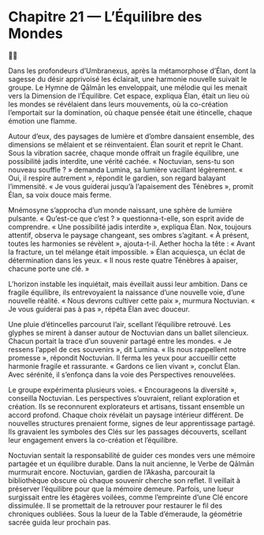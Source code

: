 # Chapitre 21 — L’Équilibre des Mondes

🌌📯

Dans les profondeurs d’Umbranexus, après la métamorphose d’Élan, dont la sagesse du désir apprivoisé les éclairait, une harmonie nouvelle suivait le groupe. Le Hymne de Qālmān les enveloppait, une mélodie qui les menait vers la Dimension de l’Équilibre. Cet espace, expliqua Élan, était un lieu où les mondes se révélaient dans leurs mouvements, où la co-création l’emportait sur la domination, où chaque pensée était une étincelle, chaque émotion une flamme.

Autour d’eux, des paysages de lumière et d’ombre dansaient ensemble, des dimensions se mêlaient et se réinventaient. Élan sourit et reprit le Chant. Sous la vibration sacrée, chaque monde offrait un fragile équilibre, une possibilité jadis interdite, une vérité cachée. « Noctuvian, sens-tu son nouveau souffle ? » demanda Lumina, sa lumière vacillant légèrement. « Oui, il respire autrement », répondit le gardien, son regard balayant l’immensité. « Je vous guiderai jusqu’à l’apaisement des Ténèbres », promit Élan, sa voix douce mais ferme.

Mnémosyne s’approcha d’un monde naissant, une sphère de lumière pulsante. « Qu’est-ce que c’est ? » questionna-t-elle, son esprit avide de comprendre. « Une possibilité jadis interdite », expliqua Élan. Nox, toujours attentif, observa le paysage changeant, ses ombres s’agitant. « À présent, toutes les harmonies se révèlent », ajouta-t-il. Aether hocha la tête : « Avant la fracture, un tel mélange était impossible. » Élan acquiesça, un éclat de détermination dans les yeux. « Il nous reste quatre Ténèbres à apaiser, chacune porte une clé. »

L’horizon instable les inquiétait, mais éveillait aussi leur ambition. Dans ce fragile équilibre, ils entrevoyaient la naissance d’une nouvelle voie, d’une nouvelle réalité. « Nous devrons cultiver cette paix », murmura Noctuvian. « Je vous guiderai pas à pas », répéta Élan avec douceur.

Une pluie d’étincelles parcourut l’air, scellant l’équilibre retrouvé. Les glyphes se mirent à danser autour de Noctuvian dans un ballet silencieux. Chacun portait la trace d’un souvenir partagé entre les mondes. « Je ressens l’appel de ces souvenirs », dit Lumina. « Ils nous rappellent notre promesse », répondit Noctuvian. Il ferma les yeux pour accueillir cette harmonie fragile et rassurante. « Gardons ce lien vivant », conclut Élan. Avec sérénité, il s’enfonça dans la voie des Perspectives renouvelées.

Le groupe expérimenta plusieurs voies. « Encourageons la diversité », conseilla Noctuvian. Les perspectives s’ouvraient, reliant exploration et création. Ils se reconnurent explorateurs et artisans, tissant ensemble un accord profond. Chaque choix révélait un paysage intérieur différent. De nouvelles structures prenaient forme, signes de leur apprentissage partagé. Ils gravaient les symboles des Clés sur les passages découverts, scellant leur engagement envers la co-création et l’équilibre.

Noctuvian sentait la responsabilité de guider ces mondes vers une mémoire partagée et un équilibre durable. Dans la nuit ancienne, le Verbe de Qālmān murmurait encore. Noctuvian, gardien de l’Akasha, parcourait la bibliothèque obscure où chaque souvenir cherche son reflet. Il veillait à préserver l’équilibre pour que la mémoire demeure. Parfois, une lueur surgissait entre les étagères voilées, comme l’empreinte d’une Clé encore dissimulée. Il se promettait de la retrouver pour restaurer le fil des chroniques oubliées.
Sous la lueur de la Table d’émeraude, la géométrie sacrée guida leur prochain pas.
